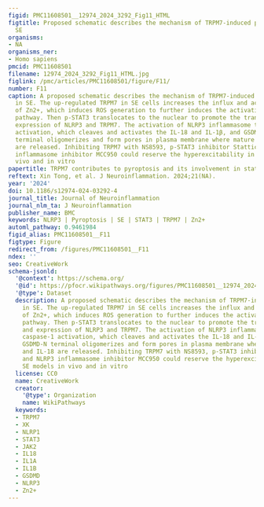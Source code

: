 ```yaml
---
figid: PMC11608501__12974_2024_3292_Fig11_HTML
figtitle: Proposed schematic describes the mechanism of TRPM7-induced pyroptosis in
  SE
organisms:
- NA
organisms_ner:
- Homo sapiens
pmcid: PMC11608501
filename: 12974_2024_3292_Fig11_HTML.jpg
figlink: /pmc/articles/PMC11608501/figure/F11/
number: F11
caption: A proposed schematic describes the mechanism of TRPM7-induced pyroptosis
  in SE. The up-regulated TRPM7 in SE cells increases the influx and accumulation
  of Zn2+, which induces ROS generation to further induces the activation of JAK2/STAT3
  pathway. Then p-STAT3 translocates to the nuclear to promote the transcription and
  expression of NLRP3 and TRPM7. The activation of NLRP3 inflammasome triggers caspase-1
  activation, which cleaves and activates the IL-18 and IL-1β, and GSDMD. GSDMD-N
  terminal oligomerizes and form pores in plasma membrane where mature IL-1β and IL-18
  are released. Inhibiting TRPM7 with NS8593, p-STAT3 inhibitor Stattic and NLRP3
  inflammasome inhibitor MCC950 could reserve the hyperexcitability in SE models in
  vivo and in vitro
papertitle: TRPM7 contributes to pyroptosis and its involvement in status epilepticus
reftext: Xin Tong, et al. J Neuroinflammation. 2024;21(NA).
year: '2024'
doi: 10.1186/s12974-024-03292-4
journal_title: Journal of Neuroinflammation
journal_nlm_ta: J Neuroinflammation
publisher_name: BMC
keywords: NLRP3 | Pyroptosis | SE | STAT3 | TRPM7 | Zn2+
automl_pathway: 0.9461984
figid_alias: PMC11608501__F11
figtype: Figure
redirect_from: /figures/PMC11608501__F11
ndex: ''
seo: CreativeWork
schema-jsonld:
  '@context': https://schema.org/
  '@id': https://pfocr.wikipathways.org/figures/PMC11608501__12974_2024_3292_Fig11_HTML.html
  '@type': Dataset
  description: A proposed schematic describes the mechanism of TRPM7-induced pyroptosis
    in SE. The up-regulated TRPM7 in SE cells increases the influx and accumulation
    of Zn2+, which induces ROS generation to further induces the activation of JAK2/STAT3
    pathway. Then p-STAT3 translocates to the nuclear to promote the transcription
    and expression of NLRP3 and TRPM7. The activation of NLRP3 inflammasome triggers
    caspase-1 activation, which cleaves and activates the IL-18 and IL-1β, and GSDMD.
    GSDMD-N terminal oligomerizes and form pores in plasma membrane where mature IL-1β
    and IL-18 are released. Inhibiting TRPM7 with NS8593, p-STAT3 inhibitor Stattic
    and NLRP3 inflammasome inhibitor MCC950 could reserve the hyperexcitability in
    SE models in vivo and in vitro
  license: CC0
  name: CreativeWork
  creator:
    '@type': Organization
    name: WikiPathways
  keywords:
  - TRPM7
  - XK
  - NLRP1
  - STAT3
  - JAK2
  - IL18
  - IL1A
  - IL1B
  - GSDMD
  - NLRP3
  - Zn2+
---
```

